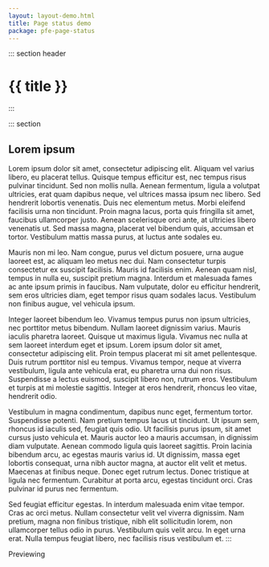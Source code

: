 ```yaml
---
layout: layout-demo.html
title: Page status demo
package: pfe-page-status
---
```

<script type="module" src="/elements/{{ package }}/dist/{{ package }}.min.js"></script>
<main>

::: section header
# {{ title }}
:::

::: section
## Lorem ipsum
Lorem ipsum dolor sit amet, consectetur adipiscing elit. Aliquam vel varius libero, eu placerat tellus. Quisque tempus efficitur est, nec tempus risus pulvinar tincidunt. Sed non mollis nulla. Aenean fermentum, ligula a volutpat ultricies, erat quam dapibus neque, vel ultrices massa ipsum nec libero. Sed hendrerit lobortis venenatis. Duis nec elementum metus. Morbi eleifend facilisis urna non tincidunt. Proin magna lacus, porta quis fringilla sit amet, faucibus ullamcorper justo. Aenean scelerisque orci ante, at ultricies libero venenatis ut. Sed massa magna, placerat vel bibendum quis, accumsan et tortor. Vestibulum mattis massa purus, at luctus ante sodales eu.

Mauris non mi leo. Nam congue, purus vel dictum posuere, urna augue laoreet est, ac aliquam leo metus nec dui. Nam consectetur turpis consectetur ex suscipit facilisis. Mauris id facilisis enim. Aenean quam nisl, tempus in nulla eu, suscipit pretium magna. Interdum et malesuada fames ac ante ipsum primis in faucibus. Nam vulputate, dolor eu efficitur hendrerit, sem eros ultricies diam, eget tempor risus quam sodales lacus. Vestibulum non finibus augue, vel vehicula ipsum.

Integer laoreet bibendum leo. Vivamus tempus purus non ipsum ultricies, nec porttitor metus bibendum. Nullam laoreet dignissim varius. Mauris iaculis pharetra laoreet. Quisque ut maximus ligula. Vivamus nec nulla at sem laoreet interdum eget et ipsum. Lorem ipsum dolor sit amet, consectetur adipiscing elit. Proin tempus placerat mi sit amet pellentesque. Duis rutrum porttitor nisl eu tempus. Vivamus tempor, neque at viverra vestibulum, ligula ante vehicula erat, eu pharetra urna dui non risus. Suspendisse a lectus euismod, suscipit libero non, rutrum eros. Vestibulum et turpis at mi molestie sagittis. Integer at eros hendrerit, rhoncus leo vitae, hendrerit odio.

Vestibulum in magna condimentum, dapibus nunc eget, fermentum tortor. Suspendisse potenti. Nam pretium tempus lacus ut tincidunt. Ut ipsum sem, rhoncus id iaculis sed, feugiat quis odio. Ut facilisis purus ipsum, sit amet cursus justo vehicula et. Mauris auctor leo a mauris accumsan, in dignissim diam vulputate. Aenean commodo ligula quis laoreet sagittis. Proin lacinia bibendum arcu, ac egestas mauris varius id. Ut dignissim, massa eget lobortis consequat, urna nibh auctor magna, at auctor elit velit et metus. Maecenas at finibus neque. Donec eget rutrum lectus. Donec tristique at ligula nec fermentum. Curabitur at porta arcu, egestas tincidunt orci. Cras pulvinar id purus nec fermentum.

Sed feugiat efficitur egestas. In interdum malesuada enim vitae tempor. Cras ac orci metus. Nullam consectetur velit vel viverra dignissim. Nam pretium, magna non finibus tristique, nibh elit sollicitudin lorem, non ullamcorper tellus odio in purus. Vestibulum quis velit arcu. In eget urna erat. Nulla tempus feugiat libero, nec facilisis risus vestibulum et.
:::

</main>
<pfe-page-status status="critical">
  Previewing
</pfe-page-status>